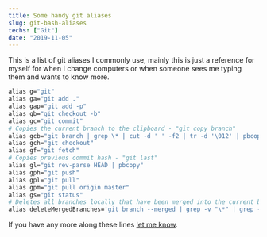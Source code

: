 ```yaml
---
title: Some handy git aliases
slug: git-bash-aliases
techs: ["Git"]
date: "2019-11-05"
---
```


This is a list of git aliases I commonly use, mainly this is just a reference for myself for when I change computers or when someone sees me typing them and wants to know more.

```bash
alias g="git"
alias ga="git add ."
alias gap="git add -p"
alias gb="git checkout -b"
alias gc="git commit"
# Copies the current branch to the clipboard - "git copy branch"
alias gcb="git branch | grep \* | cut -d ' ' -f2 | tr -d '\012' | pbcopy"
alias gch="git checkout"
alias gf="git fetch"
# Copies previous commit hash - "git last"
alias gl="git rev-parse HEAD | pbcopy"
alias gph="git push"
alias gpl="git pull"
alias gpm="git pull origin master"
alias gs="git status"
# Deletes all branches locally that have been merged into the current branch
alias deleteMergedBranches='git branch --merged | grep -v "\*" | grep -v master | grep -v dev | xargs -n 1 git branch -d'
```

If you have any more along these lines [let me know](https://twitter.com/sam__dawson).
